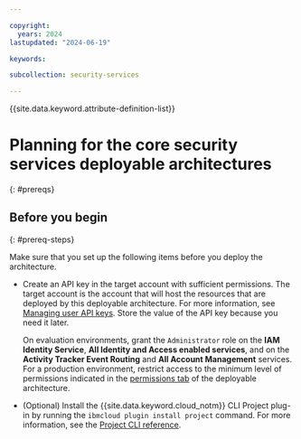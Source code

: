 ```yaml
---

copyright:
  years: 2024
lastupdated: "2024-06-19"

keywords:

subcollection: security-services

---
```


{{site.data.keyword.attribute-definition-list}}

# Planning for the core security services deployable architectures
{: #prereqs}

## Before you begin
{: #prereq-steps}

Make sure that you set up the following items before you deploy the architecture.

- Create an API key in the target account with sufficient permissions. The target account is the account that will host the resources that are deployed by this deployable architecture. For more information, see [Managing user API keys](/docs/account?topic=account-userapikey&interface=ui). Store the value of the API key because you need it later.

    On evaluation environments, grant the `Administrator` role on the **IAM Identity Service**, **All Identity and Access enabled services**, and on the **Activity Tracker Event Routing** and **All Account Management** services. For a production environment, restrict access to the minimum level of permissions indicated in the [permissions tab](/catalog/7df1e4ca-d54c-4fd0-82ce-3d13247308cd/architecture/deploy-arch-ibm-core-security-svcs-0294f96e-7314-48d1-a710-c08a541b2119#permissions) of the deployable architecture.
- (Optional) Install the {{site.data.keyword.cloud_notm}} CLI Project plug-in by running the `ibmcloud plugin install project` command. For more information, see the [Project CLI reference](/docs/cli?topic=cli-projects-cli).
